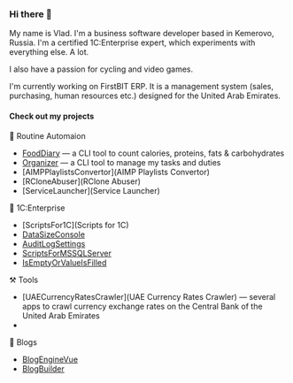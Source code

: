 ### Hi there 👋

My name is Vlad. I'm a business software developer based in Kemerovo, Russia. I'm a certified 1C:Enterprise expert, which experiments with everything else. A lot.

I also have a passion for cycling and video games.

I'm currently working on FirstBIT ERP. It is a management system (sales, purchasing, human resources etc.) designed for the United Arab Emirates.

#### Check out my projects

👯 Routine Automaion

- [FoodDiary](FoodDiary) — a CLI tool to count calories, proteins, fats & carbohydrates
- [Organizer](Organizer) — a CLI tool to manage my tasks and duties
- [AIMPPlaylistsConvertor](AIMP Playlists Convertor)
- [RCloneAbuser](RClone Abuser)
- [ServiceLauncher](Service Launcher)

🏢 1C:Enterprise

- [ScriptsFor1C](Scripts for 1C)
- [DataSizeConsole](DataSizeConsole)
- [AuditLogSettings](AuditLogSettings)
- [ScriptsForMSSQLServer](ScriptsForMSSQLServer)
- [IsEmptyOrValueIsFilled](IsEmptyOrValueIsFilled)

⚒️ Tools

- [UAECurrencyRatesCrawler](UAE Currency Rates Crawler) — several apps to crawl currency exchange rates on the Central Bank of the United Arab Emirates
- 

💬 Blogs

- [BlogEngineVue](BlogEngineVue)
- [BlogBuilder](BlogBuilder)

